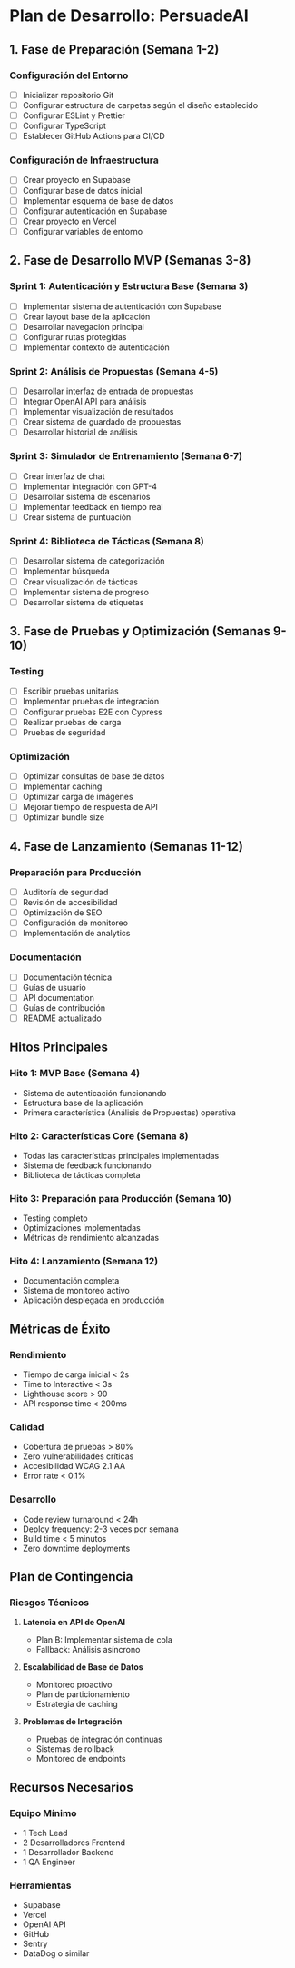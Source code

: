 # Plan de Desarrollo: PersuadeAI

## 1. Fase de Preparación (Semana 1-2)

### Configuración del Entorno
- [ ] Inicializar repositorio Git
- [ ] Configurar estructura de carpetas según el diseño establecido
- [ ] Configurar ESLint y Prettier
- [ ] Configurar TypeScript
- [ ] Establecer GitHub Actions para CI/CD

### Configuración de Infraestructura
- [ ] Crear proyecto en Supabase
- [ ] Configurar base de datos inicial
- [ ] Implementar esquema de base de datos
- [ ] Configurar autenticación en Supabase
- [ ] Crear proyecto en Vercel
- [ ] Configurar variables de entorno

## 2. Fase de Desarrollo MVP (Semanas 3-8)

### Sprint 1: Autenticación y Estructura Base (Semana 3)
- [ ] Implementar sistema de autenticación con Supabase
- [ ] Crear layout base de la aplicación
- [ ] Desarrollar navegación principal
- [ ] Configurar rutas protegidas
- [ ] Implementar contexto de autenticación

### Sprint 2: Análisis de Propuestas (Semana 4-5)
- [ ] Desarrollar interfaz de entrada de propuestas
- [ ] Integrar OpenAI API para análisis
- [ ] Implementar visualización de resultados
- [ ] Crear sistema de guardado de propuestas
- [ ] Desarrollar historial de análisis

### Sprint 3: Simulador de Entrenamiento (Semana 6-7)
- [ ] Crear interfaz de chat
- [ ] Implementar integración con GPT-4
- [ ] Desarrollar sistema de escenarios
- [ ] Implementar feedback en tiempo real
- [ ] Crear sistema de puntuación

### Sprint 4: Biblioteca de Tácticas (Semana 8)
- [ ] Desarrollar sistema de categorización
- [ ] Implementar búsqueda
- [ ] Crear visualización de tácticas
- [ ] Implementar sistema de progreso
- [ ] Desarrollar sistema de etiquetas

## 3. Fase de Pruebas y Optimización (Semanas 9-10)

### Testing
- [ ] Escribir pruebas unitarias
- [ ] Implementar pruebas de integración
- [ ] Configurar pruebas E2E con Cypress
- [ ] Realizar pruebas de carga
- [ ] Pruebas de seguridad

### Optimización
- [ ] Optimizar consultas de base de datos
- [ ] Implementar caching
- [ ] Optimizar carga de imágenes
- [ ] Mejorar tiempo de respuesta de API
- [ ] Optimizar bundle size

## 4. Fase de Lanzamiento (Semanas 11-12)

### Preparación para Producción
- [ ] Auditoría de seguridad
- [ ] Revisión de accesibilidad
- [ ] Optimización de SEO
- [ ] Configuración de monitoreo
- [ ] Implementación de analytics

### Documentación
- [ ] Documentación técnica
- [ ] Guías de usuario
- [ ] API documentation
- [ ] Guías de contribución
- [ ] README actualizado

## Hitos Principales

### Hito 1: MVP Base (Semana 4)
- Sistema de autenticación funcionando
- Estructura base de la aplicación
- Primera característica (Análisis de Propuestas) operativa

### Hito 2: Características Core (Semana 8)
- Todas las características principales implementadas
- Sistema de feedback funcionando
- Biblioteca de tácticas completa

### Hito 3: Preparación para Producción (Semana 10)
- Testing completo
- Optimizaciones implementadas
- Métricas de rendimiento alcanzadas

### Hito 4: Lanzamiento (Semana 12)
- Documentación completa
- Sistema de monitoreo activo
- Aplicación desplegada en producción

## Métricas de Éxito

### Rendimiento
- Tiempo de carga inicial < 2s
- Time to Interactive < 3s
- Lighthouse score > 90
- API response time < 200ms

### Calidad
- Cobertura de pruebas > 80%
- Zero vulnerabilidades críticas
- Accesibilidad WCAG 2.1 AA
- Error rate < 0.1%

### Desarrollo
- Code review turnaround < 24h
- Deploy frequency: 2-3 veces por semana
- Build time < 5 minutos
- Zero downtime deployments

## Plan de Contingencia

### Riesgos Técnicos
1. **Latencia en API de OpenAI**
   - Plan B: Implementar sistema de cola
   - Fallback: Análisis asíncrono

2. **Escalabilidad de Base de Datos**
   - Monitoreo proactivo
   - Plan de particionamiento
   - Estrategia de caching

3. **Problemas de Integración**
   - Pruebas de integración continuas
   - Sistemas de rollback
   - Monitoreo de endpoints

## Recursos Necesarios

### Equipo Mínimo
- 1 Tech Lead
- 2 Desarrolladores Frontend
- 1 Desarrollador Backend
- 1 QA Engineer

### Herramientas
- Supabase
- Vercel
- OpenAI API
- GitHub
- Sentry
- DataDog o similar
